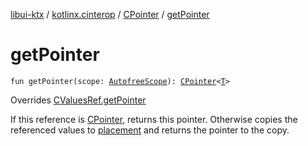 [libui-ktx](../../index.md) / [kotlinx.cinterop](../index.md) / [CPointer](index.md) / [getPointer](./get-pointer.md)

# getPointer

`fun getPointer(scope: `[`AutofreeScope`](../-autofree-scope/index.md)`): `[`CPointer`](index.md)`<`[`T`](index.md#T)`>`

Overrides [CValuesRef.getPointer](../-c-values-ref/get-pointer.md)

If this reference is [CPointer](index.md), returns this pointer.
Otherwise copies the referenced values to [placement](#) and returns the pointer to the copy.

